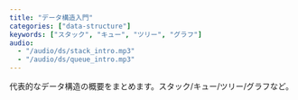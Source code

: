 ```yaml
---
title: "データ構造入門"
categories: ["data-structure"]
keywords: ["スタック", "キュー", "ツリー", "グラフ"]
audio:
  - "/audio/ds/stack_intro.mp3"
  - "/audio/ds/queue_intro.mp3"
---
```


代表的なデータ構造の概要をまとめます。スタック/キュー/ツリー/グラフなど。
